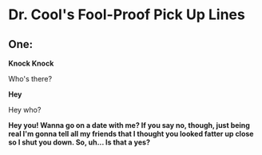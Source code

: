 <!DOCTYPE html>
<html>
	<head>
		<h1>Dr. Cool's Fool-Proof Pick Up Lines</h1>
	</head>
	<body>
		<h2>One:</h2>
		<p><b>Knock Knock</b></p>
		<p>Who's there?</p>
		<p><b>Hey</b></p>
		<p>Hey who?</p>
		<p><b>Hey you! Wanna go on a date with me? If you say no, though, just being real I'm gonna tell all my friends that I thought you looked fatter up close so I shut you down. So, uh... Is that a yes?</b></p>
		
